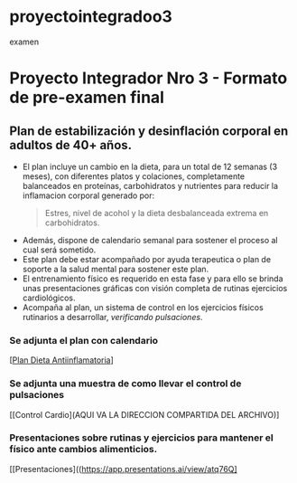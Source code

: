 # proyectointegradoo3
examen 
# Proyecto Integrador Nro 3 - Formato de pre-examen final

## Plan de estabilización y desinflación corporal en adultos de 40+ años.

* El plan incluye un cambio en la dieta, para un total de 12 semanas (3 meses), con diferentes platos y colaciones, completamente balanceados en proteínas, carbohidratos y nutrientes para reducir la inflamacion corporal generado por:
  > Estres, nivel de acohol y la dieta desbalanceada extrema en carbohidratos.
* Además, dispone de calendario semanal para sostener el proceso al cual será sometido.
* Este plan debe estar acompañado por ayuda terapeutica o plan de soporte a la salud mental para sostener este plan.
* El entrenamiento físico es requerido en esta fase y para ello se brinda unas presentaciones gráficas con visión completa de rutinas ejercicios cardiológicos.
* Acompaña al plan, un sistema de control en los ejercicios físicos rutinarios a desarrollar, _verificando pulsaciones_.

### Se adjunta el plan  con calendario
[[Plan Dieta Antiinflamatoria](https://docs.google.com/document/d/1zHWs0sgCYtHj5NB6-0VNMJlQIAtYStGweoLlyE6tIdQ/edit?tab=t.0)]

### Se adjunta una muestra de como llevar el control de pulsaciones
[[Control Cardio](AQUI VA LA DIRECCION COMPARTIDA DEL ARCHIVO)]

### Presentaciones sobre rutinas y ejercicios para mantener el físico ante cambios alimenticios.
[[Presentaciones]((https://app.presentations.ai/view/atq76Q]
